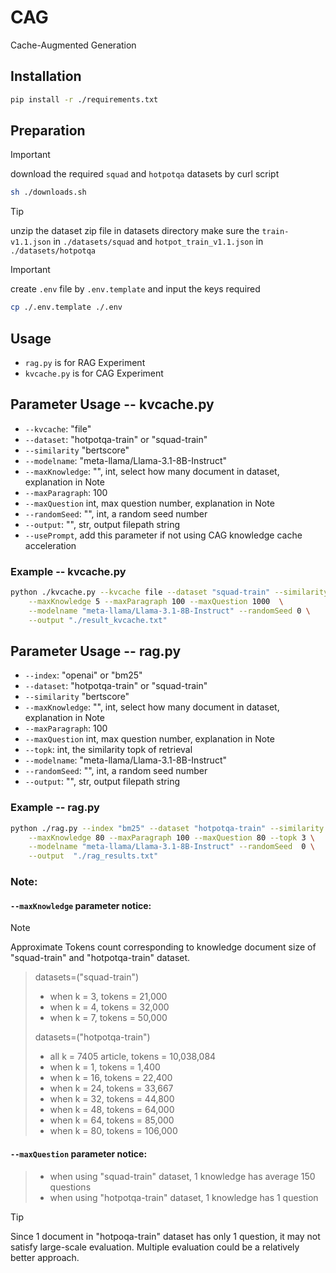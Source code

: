 # CAG
Cache-Augmented Generation

## Installation 
```bash
pip install -r ./requirements.txt
```

## Preparation
> [!IMPORTANT]  
> download the required `squad` and `hotpotqa` datasets by curl script
> ```bash
> sh ./downloads.sh
> ```

> [!TIP] 
> unzip the dataset zip file in datasets directory
> make sure the `train-v1.1.json` in `./datasets/squad` and `hotpot_train_v1.1.json` in `./datasets/hotpotqa`

> [!IMPORTANT]
> create `.env` file by `.env.template` and input the keys required
> ```bash
> cp ./.env.template ./.env
> ```

## Usage
- `rag.py` is for RAG Experiment
- `kvcache.py` is for CAG Experiment

## Parameter Usage -- kvcache.py
- `--kvcache`: "file"
- `--dataset`: "hotpotqa-train" or "squad-train"
- `--similarity` "bertscore"
- `--modelname`: "meta-llama/Llama-3.1-8B-Instruct"
- `--maxKnowledge`: "", int, select how many document in dataset, explanation in Note
- `--maxParagraph`: 100
- `--maxQuestion` int, max question number, explanation in Note
- `--randomSeed`: "", int, a random seed number
- `--output`: "", str, output filepath string
- `--usePrompt`, add this parameter if not using CAG knowledge cache acceleration 

### Example -- kvcache.py
```bash
python ./kvcache.py --kvcache file --dataset "squad-train" --similarity bertscore \
    --maxKnowledge 5 --maxParagraph 100 --maxQuestion 1000  \
    --modelname "meta-llama/Llama-3.1-8B-Instruct" --randomSeed 0 \
    --output "./result_kvcache.txt"
```

## Parameter Usage -- rag.py
- `--index`: "openai" or "bm25"
- `--dataset`: "hotpotqa-train" or "squad-train"
- `--similarity` "bertscore"
- `--maxKnowledge`: "", int, select how many document in dataset, explanation in Note
- `--maxParagraph`: 100
- `--maxQuestion` int, max question number, explanation in Note
- `--topk`: int, the similarity topk of retrieval
- `--modelname`: "meta-llama/Llama-3.1-8B-Instruct"
- `--randomSeed`: "", int, a random seed number
- `--output`: "", str, output filepath string

### Example -- rag.py
```bash
python ./rag.py --index "bm25" --dataset "hotpotqa-train" --similarity bertscore \
    --maxKnowledge 80 --maxParagraph 100 --maxQuestion 80 --topk 3 \
    --modelname "meta-llama/Llama-3.1-8B-Instruct" --randomSeed  0 \
    --output  "./rag_results.txt"
```

### Note:
#### `--maxKnowledge` parameter notice: 
> [!NOTE]
> Approximate Tokens count corresponding to knowledge document size of "squad-train" and "hotpotqa-train" dataset. 

> datasets=("squad-train")
> - when k = 3, tokens = 21,000
> - when k = 4, tokens = 32,000
> - when k = 7, tokens = 50,000
> 
> datasets=("hotpotqa-train")
> - all k = 7405 article, tokens = 10,038,084 
> - when k = 1, tokens = 1,400
> - when k = 16, tokens = 22,400
> - when k = 24, tokens = 33,667
> - when k = 32, tokens = 44,800
> - when k = 48, tokens = 64,000
> - when k = 64, tokens = 85,000
> - when k = 80, tokens = 106,000

#### `--maxQuestion` parameter notice:
> - when using "squad-train" dataset, 1 knowledge has average 150 questions
> - when using "hotpotqa-train" dataset, 1 knowledge has 1 question

> [!TIP]
> Since 1 document in "hotpoqa-train" dataset has only 1 question, it may not satisfy large-scale evaluation.
> Multiple evaluation could be a relatively better approach.
> 


